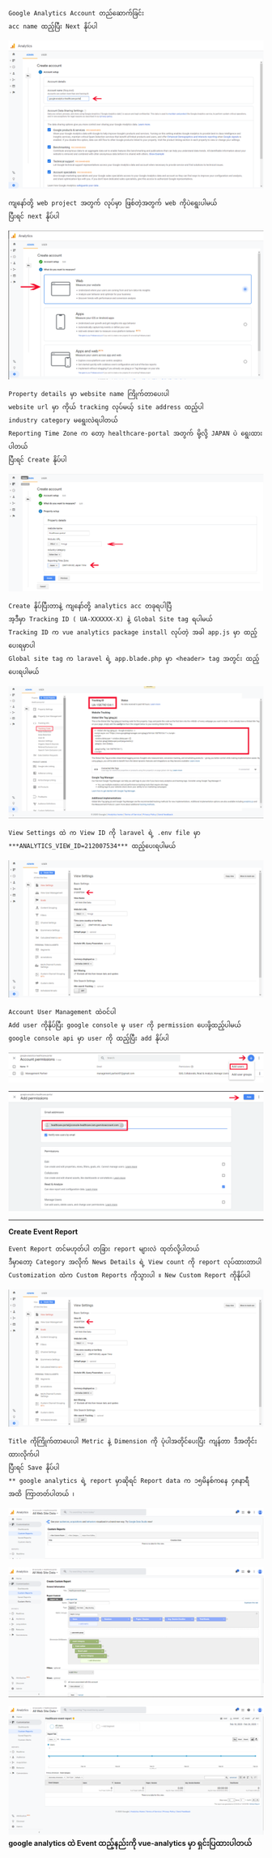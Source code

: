 
```
Google Analytics Account တည်ဆောက်ခြင်း
acc name ထည့်ပြီး Next နိုပ်ပါ
```
![enter image description here](images/17.PNG)
```
ကျနော်တို့ web project အတွက် လုပ်မှာ ဖြစ်တဲ့အတွက် web ကိုပဲရွေးပါမယ်
ပြီးရင် next နိုပ်ပါ
```
![enter image description here](images/18.PNG)
```
Property details မှာ website name ကြိုက်တာပေးပါ
website url မှာ ကိုယ် tracking လုပ်မယ့် site address ထည့်ပါ
industry category မရွေးလဲရပါတယ်
Reporting Time Zone က တော့ healthcare-portal အတွက် မို့လို့ JAPAN ပဲ ရွေးထားပါတယ်
ပြီးရင် Create နိုပ်ပါ
```
![enter image description here](images/19.PNG)
```
Create နိုပ်ပြီးတာနဲ့ ကျနော်တို့ analytics acc တခုရပါပြီ
အ့ဒီမှာ Tracking ID ( UA-XXXXXX-X) နဲ့ Global Site tag ရပါမယ်
Tracking ID က vue analytics package install လုပ်တဲ့ အခါ app.js မှာ ထည့်ပေးရမှာပါ
Global site tag က laravel ရဲ့ app.blade.php မှာ <header> tag အတွင်း ထည့်ပေးရပါမယ်
```
![enter image description here](images/21.PNG)
```
View Settings ထဲ က View ID ကို laravel ရဲ့ .env file မှာ
***ANALYTICS_VIEW_ID=212007534*** ထည့်ပေးရပါမယ်
```
![enter image description here](images/26.PNG)
```
Account User Management ထဲဝင်ပါ
Add user ကိုနိုပ်ပြီး google console မှ user ကို permission ပေးဖို့ထည့်ပါမယ်
google console api မှာ user ကို ထည့်ပြီး add နိုပ်ပါ
```
![enter image description here](images/23.PNG)

![enter image description here](images/25.PNG)

--------------------------------------------------------------------------------------
**Create Event Report**
```
Event Report တင်မဟုတ်ပါ တခြား report များလဲ ထုတ်လို့ပါတယ်
ဒီမှာတော့ Category အလိုက် News Details ရဲ့ View count ကို report လုပ်ထားတာပါ
Customization ထဲက Custom Reports ကိုသွားပါ ။ New Custom Report ကိုနိုပ်ပါ
```
![enter image description here](images/26.PNG)
```
Title ကိုကြိုက်တာပေးပါ Metric နဲ့ Dimension ကို ပုံပါအတိုင်ပေးပြီး ကျန်တာ ဒီအတိုင်းထားလိုက်ပါ
ပြီးရင် Save နိုပ်ပါ 
** google analytics ရဲ့ report မှာဆိုရင် Report data က ၁၅မိနစ်ကနေ ၄၈နာရီ အထိ ကြာတတ်ပါတယ် ၊ 
```
![enter image description here](images/27.PNG)

![enter image description here](images/28.PNG)

![enter image description here](images/29.PNG)
**google analytics ထဲ Event ထည့်နည်းကို vue-analytics မှာ ရှင်းပြထားပါတယ်**
<!--stackedit_data:
eyJoaXN0b3J5IjpbLTQwMTg5OTMwMyw0NTAzODQ0MDYsLTM5MT
czODM3NSwtMTU1MDk5NDE4NCw5MzUxODgyLDEyMjQyNzQ4Mzcs
LTkwOTUwNjczNiw3OTY0OTEyNzcsMTcxOTIxMTA5MCwtMTE1ND
A0MDIwOSwtMTc4ODc5ODQyNSwtMTI3MTAwNjI0MywxOTkyMDA4
NzQ4LDEwODA3MzEyMzksMjAzNjYwODU0OSw2MjU1NjA0MDFdfQ
==
-->